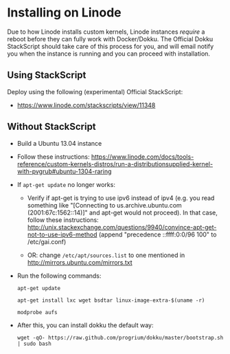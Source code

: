 # Installing on Linode

Due to how Linode installs custom kernels, Linode instances *require* a reboot before they can fully work with Docker/Dokku. The Official Dokku StackScript should take care of this process for you, and will email notify you when the instance is running and you can proceed with installation.

## Using StackScript

Deploy using the following (experimental) Official StackScript:

- https://www.linode.com/stackscripts/view/11348

## Without StackScript

* Build a Ubuntu 13.04 instance

* Follow these instructions: https://www.linode.com/docs/tools-reference/custom-kernels-distros/run-a-distributionsupplied-kernel-with-pvgrub#ubuntu-1304-raring

* If `apt-get update` no longer works:

    * Verify if apt-get is trying to use ipv6 instead of ipv4 (e.g. you read something like "[Connecting to us.archive.ubuntu.com (2001:67c:1562::14)]" and apt-get would not proceed). In that case, follow these instructions: http://unix.stackexchange.com/questions/9940/convince-apt-get-not-to-use-ipv6-method (append "precedence ::ffff:0:0/96  100" to /etc/gai.conf)

    * OR: change `/etc/apt/sources.list` to one mentioned in http://mirrors.ubuntu.com/mirrors.txt

* Run the following commands:

    ```shell
    apt-get update

    apt-get install lxc wget bsdtar linux-image-extra-$(uname -r)

    modprobe aufs
    ```
* After this, you can install dokku the default way:

    ```shell
    wget -qO- https://raw.github.com/progrium/dokku/master/bootstrap.sh | sudo bash
    ```
